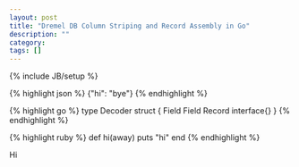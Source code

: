 ```yaml
---
layout: post
title: "Dremel DB Column Striping and Record Assembly in Go"
description: ""
category: 
tags: []
---
```

{% include JB/setup %}

{% highlight json %}
{"hi": "bye"}
{% endhighlight %}

{% highlight go %}
type Decoder struct {
  Field Field
  Record interface{}
}
{% endhighlight %}

{% highlight ruby %}
def hi(away)
  puts "hi"
end
{% endhighlight %}



Hi
